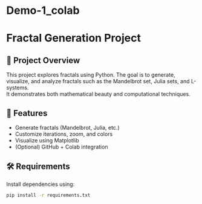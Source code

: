 # Demo-1_colab
# Fractal Generation Project

## 📌 Project Overview
This project explores fractals using Python. The goal is to generate, visualize, and analyze fractals such as the Mandelbrot set, Julia sets, and L-systems.  
It demonstrates both mathematical beauty and computational techniques.

## 🚀 Features
- Generate fractals (Mandelbrot, Julia, etc.)
- Customize iterations, zoom, and colors
- Visualize using Matplotlib
- (Optional) GitHub + Colab integration

## 🛠️ Requirements
Install dependencies using:
```bash
pip install -r requirements.txt
